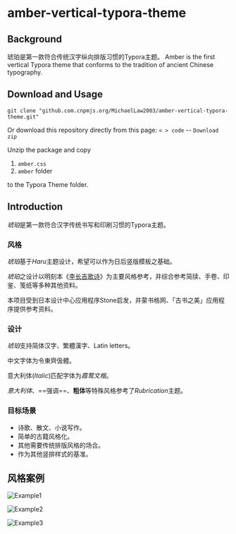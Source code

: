 # amber-vertical-typora-theme

## Background

琥珀是第一款符合传统汉字纵向排版习惯的Typora主题。 Amber is the first vertical Typora theme that conforms to the tradition of ancient Chinese typography.

## Download and Usage
``` git clone "github.com.cnpmjs.org/MichaelLaw2003/amber-vertical-typora-theme.git" ```

Or download this repository directly from this page: `< > code` -- `Download zip`

Unzip the package and copy 
1. `amber.css`
2. `amber` folder

to the Typora Theme folder.


## Introduction

*琥珀*是第一款符合汉字传统书写和印刷习惯的Typora主题。

### 风格

*琥珀*基于*Haru*主题设计，希望可以作为日后竖版模板之基础。

*琥珀*之设计以明刻本《[李长吉歌诗](https://old.shuge.org/ebook/li-changji-ge-shi/)》为主要风格参考，并综合参考简牍、手卷、印鉴、笺纸等多种其他资料。

本项目受到日本设计中心应用程序Stone启发，并蒙书格网、「古书之美」应用程序提供参考资料。

### 设计

*琥珀*支持简体汉字、繁體漢字、Latin letters。

中文字体为令東齊伋體。

意大利体(*Italic*)匹配字体为*霞鹜文楷*。

*意大利体*、==强调==、**粗体**等特殊风格参考了*Rubrication*主题。

### 目标场景

- 诗歌、散文、小说写作。
- 简单的古籍风格化。
- 其他需要传统排版风格的场合。
- 作为其他竖排样式的基准。

## 风格案例

![Example1](Readme/Example1.png)

![Example2](Readme/Example2.png)

![Example3](Readme/Example3.png)
